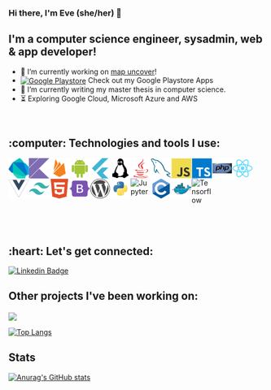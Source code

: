 ### Hi there, I'm Eve (she/her) 👋

## I'm a computer science engineer, sysadmin, web & app developer!
- 🔭 I’m currently working on [map uncover][mapuncover]! 
- [<img align="center" alt="Google Playstore" width="30px" src="https://raw.githubusercontent.com/FortAwesome/Font-Awesome/master/svgs/brands/google-play.svg" />][playstore] Check out my Google Playstore Apps  
- 🌱 I’m currently writing my master thesis in computer science.
- :hourglass_flowing_sand:  Exploring Google Cloud, Microsoft Azure and AWS


<br />



<h2 align="left">:computer: Technologies and tools I use:</h2>
<p>
  
[<img align="left" alt="Dart" width="40px" src="https://raw.githubusercontent.com/devicons/devicon/master/icons/dart/dart-original.svg"/>][github]
[<img align="left" alt="Kotlin" width="40px" src="https://raw.githubusercontent.com/devicons/devicon/master/icons/kotlin/kotlin-plain.svg"/>][github]
[<img align="left" alt="Firebase" width="40px" src="https://raw.githubusercontent.com/devicons/devicon/master/icons/firebase/firebase-plain.svg"/>][github]
[<img align="left" alt="Android" width="40px" src="https://github.com/devicons/devicon/blob/master/icons/android/android-original.svg"/>][github]
[<img align="left" alt="Flutter" width="40px" src="https://raw.githubusercontent.com/devicons/devicon/master/icons/flutter/flutter-plain.svg"/>][github]
[<img align="left" alt="Linux" width="40px" src="https://github.com/devicons/devicon/blob/master/icons/linux/linux-plain.svg"/>][github]
[<img align="left" alt="Java" width="40px" src="https://raw.githubusercontent.com/devicons/devicon/master/icons/java/java-plain.svg"/>][github]
[<img align="left" alt="MYSQL" width="40px" src="https://raw.githubusercontent.com/devicons/devicon/master/icons/mysql/mysql-plain.svg"/>][github]
[<img align="left" alt="JavaScript" width="40px" src="https://github.com/devicons/devicon/blob/master/icons/javascript/javascript-original.svg"/>][github]
[<img align="left" alt="TS" width="40px" src="https://raw.githubusercontent.com/devicons/devicon/master/icons/typescript/typescript-plain.svg"/>][github]
[<img align="left" alt="PHP" width="40px" src="https://raw.githubusercontent.com/devicons/devicon/master/icons/php/php-original.svg"/>][github]
[<img align="left" alt="React" width="40px" src="https://raw.githubusercontent.com/devicons/devicon/master/icons/react/react-original.svg"/>][github]
[<img align="left" alt="Vue.js" width="40px" src="https://raw.githubusercontent.com/devicons/devicon/master/icons/vuejs/vuejs-plain.svg"/>][github]
[<img align="left" alt="TailwindCSS" width="40px" src="https://raw.githubusercontent.com/devicons/devicon/master/icons/tailwindcss/tailwindcss-plain.svg"/>][github]
[<img align="left" alt="HTML5" width="40px" src="https://raw.githubusercontent.com/devicons/devicon/master/icons/html5/html5-plain.svg"/>][github]
[<img align="left" alt="Bootstrap" width="40px" src="https://raw.githubusercontent.com/devicons/devicon/master/icons/bootstrap/bootstrap-plain.svg"/>][github]
[<img align="left" alt="Wordpress" width="40px" src="https://raw.githubusercontent.com/devicons/devicon/master/icons/wordpress/wordpress-plain.svg"/>][github]
[<img align="left" alt="Python" width="40px" src="https://raw.githubusercontent.com/github/explore/80688e429a7d4ef2fca1e82350fe8e3517d3494d/topics/python/python.png"/>][github]
[<img align="left" alt="Jupyter" width="40px" src="https://upload.wikimedia.org/wikipedia/commons/thumb/3/38/Jupyter_logo.svg/883px-Jupyter_logo.svg.png"/>][github]
[<img align="left" alt="C++" width="40px" src="https://github.com/devicons/devicon/blob/master/icons/c/c-original.svg"/>][github]
[<img align="left" alt="Docker" width="40px" src="https://github.com/devicons/devicon/blob/master/icons/docker/docker-original.svg"/>][github]
[<img align="left" alt="Tensorflow" width="40px" src="https://upload.wikimedia.org/wikipedia/commons/thumb/2/2d/Tensorflow_logo.svg/1200px-Tensorflow_logo.svg.png"/>][github]
<br>  
</p>

<p>&nbsp;</p>
<p>&nbsp;</p>
<p>&nbsp;</p>
<p>&nbsp;</p>
<h2 align="left">:heart: Let's get connected:</h2>

[![Linkedin Badge](https://img.shields.io/badge/-eveschade-blue?style=flat-square&logo=Linkedin&logoColor=white&link=https://www.linkedin.com/in/eveetc/)](https://www.linkedin.com/in/eveschade)


## Other projects I've been working on:

<a href="https://github.com/Tiltification/sonic-tilt">
  <img align="center" src="https://github-readme-stats.vercel.app/api/pin/?username=tiltification&repo=sonic-tilt" />
</a>

[![Top Langs](https://github-readme-stats.vercel.app/api/top-langs/?username=tiltification&layout=compact)](https://github.com/Tiltification/sonic-tilt)

## Stats

[![Anurag's GitHub stats](https://github-readme-stats.vercel.app/api?username=eveetc)](https://github.com/eveetc)

<!-- [![Top Langs](https://github-readme-stats.vercel.app/api/top-langs/?username=eveetc&layout=compact)](https://github.com/eveetc) -->


[mapuncover]: https://mapuncover.com
[linkedin]: https://www.linkedin.com/in/eveschade
[playstore]: https://play.google.com/store/apps/developer?id=mnemeray
[github]: https://github.com/eveetc



